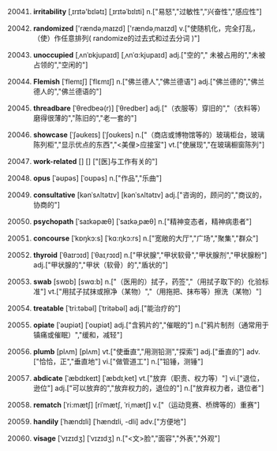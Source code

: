 20041. **irritability**
[ˌɪrɪtə'bɪlətɪ]  [ˌɪrɪtəˈbɪlɪti]
n.["易怒","过敏性","兴奋性","感应性"]  

20042. **randomized**
['rændəˌmaɪzd]  ['rændəˌmaɪzd]
v.["使随机化，完全打乱，（使）作任意排列( randomize的过去式和过去分词 )"]  

20043. **unoccupied**
[ˌʌnˈɒkjupaɪd]  [ˌʌnˈɑ:kjupaɪd]
adj.["空的"," 未被占用的","未被占领的","空闲的"]  

20044. **Flemish**
[ˈflemɪʃ]  [ˈflɛmɪʃ]
n.["佛兰德人","佛兰德语"]  adj.["佛兰德的","佛兰德人的","佛兰德语的"]  

20045. **threadbare**
[ˈθredbeə(r)]  [ˈθredber]
adj.["（衣服等）穿旧的","（衣料等）磨得很薄的","陈旧的","老一套的"]  

20046. **showcase**
[ˈʃəʊkeɪs]  [ˈʃoʊkeɪs]
n.["（商店或博物馆等的）玻璃柜台，玻璃陈列柜","显示优点的东西","<美俚>应接室"]  vt.["使展现","在玻璃橱窗陈列"]  

20047. **work-related**
[]  []
["[医]与工作有关的"]  

20048. **opus**
[ˈəʊpəs]  [ˈoʊpəs]
n.["作品","乐曲"]  

20049. **consultative**
[kənˈsʌltətɪv]  [kənˈsʌltətɪv]
adj.["咨询的，顾问的","商议的，协商的"]  

20050. **psychopath**
[ˈsaɪkəpæθ]  [ˈsaɪkəˌpæθ]
n.["精神变态者，精神病患者"]  

20051. **concourse**
[ˈkɒŋkɔ:s]  [ˈkɑ:ŋkɔ:rs]
n.["宽敞的大厅","广场","聚集","群众"]  

20052. **thyroid**
[ˈθaɪrɔɪd]  [ˈθaɪˌrɔɪd]
n.["甲状腺","甲状软骨","甲状腺剂","甲状腺粉"]  adj.["甲状腺的","甲状（软骨）的","盾状的"]  

20053. **swab**
[swɒb]  [swɑ:b]
n.["（医用的）拭子，药签","（用拭子取下的）化验标准"]  vt.["用拭子拭抹或擦净（某物）","（用拖把、抹布等）擦洗（某物）"]  

20054. **treatable**
[ˈtri:təbəl]  [ˈtritəbəl]
adj.["能治疗的"]  

20055. **opiate**
[ˈəʊpiət]  [ˈoʊpiət]
adj.["含鸦片的","催眠的"]  n.["鸦片制剂（通常用于镇痛或催眠）","缓和，减轻"]  

20056. **plumb**
[plʌm]  [plʌm]
vt.["使垂直","用测铅测","探索"]  adj.["垂直的"]  adv.["恰恰，正","垂直地"]  vi.["做管道工"]  n.["铅锤，测锤"]  

20057. **abdicate**
[ˈæbdɪkeɪt]  [ˈæbdɪˌket]
vt.["放弃（职责、权力等）"]  vi.["退位，逊位"]  adj.["可以放弃的","放弃权力的，退位的"]  n.["放弃权力者，退位者"]  

20058. **rematch**
[ˈri:mætʃ]  [riˈmætʃ, ˈriˌmætʃ]
v.["（运动竞赛、桥牌等的）重赛"]  

20059. **handily**
[ˈhændɪli]  [ˈhændɪli, -dli]
adv.["方便地"]  

20060. **visage**
[ˈvɪzɪdʒ]  [ˈvɪzɪdʒ]
n.["<文>脸","面容","外表","外观"]  

